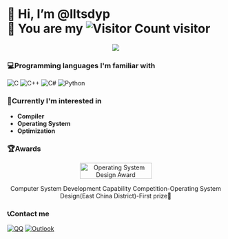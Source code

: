 # 👋 Hi, I’m @lltsdyp</br>🎉 You are my ![Visitor Count](https://profile-counter.glitch.me/lltsdyp/count.svg) visitor

<!---
lltsdyp/lltsdyp is a ✨ special ✨ repository because its `README.md` (this file) appears on your GitHub profile.
You can click the Preview link to take a look at your changes.
--->

<div align="center">
  <img src="https://github-readme-stats.vercel.app/api?username=lltsdyp">
</div>

### 💻Programming languages I'm familiar with

![C](https://img.shields.io/badge/C-00599C.svg?logo=c&logoColor=white&style=for-the-badge)
![C++](https://img.shields.io/badge/C++-00599C.svg?logo=c%2B%2B&logoColor=white&style=for-the-badge)
![C#](https://img.shields.io/badge/C%23-239120.svg?logo=c-sharp&logoColor=white&style=for-the-badge)
![Python](https://img.shields.io/badge/Python-14354C.svg?logo=python&logoColor=white&style=for-the-badge)

### 🎯Currently I'm interested in
- **Compiler**
- **Operating System**
- **Optimization**

### 🏆Awards
<div align="center">
  <img src="https://os.educg.net/img/logo.5daf9029.png" alt="Operating System Design Award" width="167" height="37">
  <p>Computer System Development Capability Competition-Operating System Design(East China District)-First prize🥇</p>
</div>

### 📞Contact me
[![QQ](https://img.shields.io/badge/QQ-3282F6?logo=tencent-qq&logoColor=white&style=for-the-badge)](https://qm.qq.com/q/ciYLQUnjmU)
[![Outlook](https://img.shields.io/badge/Outlook-50F6FF?logo-outlook&logoColor=white&style=for-the-badge)](mailto:jizimo0430@outlook.com)
